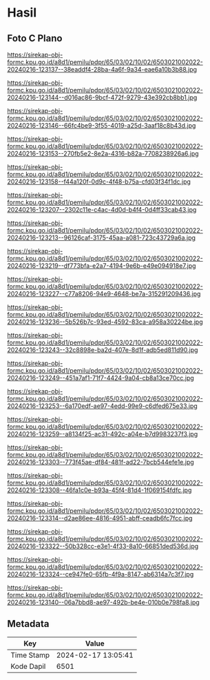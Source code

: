 # Hasil

## Foto C Plano

https://sirekap-obj-formc.kpu.go.id/a8d1/pemilu/pdpr/65/03/02/10/02/6503021002022-20240216-123137--38eaddf4-28ba-4a6f-9a34-eae6a10b3b88.jpg

https://sirekap-obj-formc.kpu.go.id/a8d1/pemilu/pdpr/65/03/02/10/02/6503021002022-20240216-123144--d016ac86-9bcf-472f-9279-43e392cb8bb1.jpg

https://sirekap-obj-formc.kpu.go.id/a8d1/pemilu/pdpr/65/03/02/10/02/6503021002022-20240216-123146--66fc4be9-3f55-4019-a25d-3aaf18c8b43d.jpg

https://sirekap-obj-formc.kpu.go.id/a8d1/pemilu/pdpr/65/03/02/10/02/6503021002022-20240216-123153--270fb5e2-8e2a-4316-b82a-7708238926a6.jpg

https://sirekap-obj-formc.kpu.go.id/a8d1/pemilu/pdpr/65/03/02/10/02/6503021002022-20240216-123158--f44a120f-0d9c-4f48-b75a-cfd03f34f1dc.jpg

https://sirekap-obj-formc.kpu.go.id/a8d1/pemilu/pdpr/65/03/02/10/02/6503021002022-20240216-123207--2302c11e-c4ac-4d0d-b4f4-0d4ff33cab43.jpg

https://sirekap-obj-formc.kpu.go.id/a8d1/pemilu/pdpr/65/03/02/10/02/6503021002022-20240216-123213--96126caf-3175-45aa-a081-723c43729a6a.jpg

https://sirekap-obj-formc.kpu.go.id/a8d1/pemilu/pdpr/65/03/02/10/02/6503021002022-20240216-123219--df773bfa-e2a7-4194-9e6b-e49e094918e7.jpg

https://sirekap-obj-formc.kpu.go.id/a8d1/pemilu/pdpr/65/03/02/10/02/6503021002022-20240216-123227--c77a8206-94e9-4648-be7a-315291209436.jpg

https://sirekap-obj-formc.kpu.go.id/a8d1/pemilu/pdpr/65/03/02/10/02/6503021002022-20240216-123236--5b526b7c-93ed-4592-83ca-a958a30224be.jpg

https://sirekap-obj-formc.kpu.go.id/a8d1/pemilu/pdpr/65/03/02/10/02/6503021002022-20240216-123243--32c8898e-ba2d-407e-8d1f-adb5ed811d90.jpg

https://sirekap-obj-formc.kpu.go.id/a8d1/pemilu/pdpr/65/03/02/10/02/6503021002022-20240216-123249--451a7af1-71f7-4424-9a04-cb8a13ce70cc.jpg

https://sirekap-obj-formc.kpu.go.id/a8d1/pemilu/pdpr/65/03/02/10/02/6503021002022-20240216-123253--6a170edf-ae97-4edd-99e9-c6dfed675e33.jpg

https://sirekap-obj-formc.kpu.go.id/a8d1/pemilu/pdpr/65/03/02/10/02/6503021002022-20240216-123259--a8134f25-ac31-492c-a04e-b7d9983237f3.jpg

https://sirekap-obj-formc.kpu.go.id/a8d1/pemilu/pdpr/65/03/02/10/02/6503021002022-20240216-123303--773f45ae-df84-481f-ad22-7bcb544efe1e.jpg

https://sirekap-obj-formc.kpu.go.id/a8d1/pemilu/pdpr/65/03/02/10/02/6503021002022-20240216-123308--46fa1c0e-b93a-45f4-81d4-1f069154fdfc.jpg

https://sirekap-obj-formc.kpu.go.id/a8d1/pemilu/pdpr/65/03/02/10/02/6503021002022-20240216-123314--d2ae86ee-4816-4951-abff-ceadb6fc7fcc.jpg

https://sirekap-obj-formc.kpu.go.id/a8d1/pemilu/pdpr/65/03/02/10/02/6503021002022-20240216-123322--50b328cc-e3e1-4f33-8a10-66851ded536d.jpg

https://sirekap-obj-formc.kpu.go.id/a8d1/pemilu/pdpr/65/03/02/10/02/6503021002022-20240216-123324--ce947fe0-65fb-4f9a-8147-ab6314a7c3f7.jpg

https://sirekap-obj-formc.kpu.go.id/a8d1/pemilu/pdpr/65/03/02/10/02/6503021002022-20240216-123140--06a7bbd8-ae97-492b-be4e-010b0e798fa8.jpg


## Metadata

| Key        | Value               |
| ---------- | ------------------- |
| Time Stamp | 2024-02-17 13:05:41 |
| Kode Dapil | 6501                |



